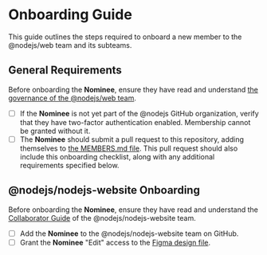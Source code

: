 # Onboarding Guide

This guide outlines the steps required to onboard a new member to the @nodejs/web team and its subteams.

## General Requirements

Before onboarding the **Nominee**, ensure they have read and understand [the governance of the @nodejs/web team](./GOVERNANCE.md).

- [ ] If the **Nominee** is not yet part of the @nodejs GitHub organization, verify that they have two-factor authentication enabled. Membership cannot be granted without it.
- [ ] The **Nominee** should submit a pull request to this repository, adding themselves to [the MEMBERS.md file](./MEMBERS.md). This pull request should also include this onboarding checklist, along with any additional requirements specified below.

## @nodejs/nodejs-website Onboarding

Before onboarding the **Nominee**, ensure they have read and understand the [Collaborator Guide](https://github.com/nodejs/nodejs.org/blob/main/docs/collaborator-guide.md) of the @nodejs/nodejs-website team.

- [ ] Add the **Nominee** to the @nodejs/nodejs-website team on GitHub.
- [ ] Grant the **Nominee** "Edit" access to the [Figma design file](https://www.figma.com/file/a10cjjw3MzvRQMPT9FP3xz).
